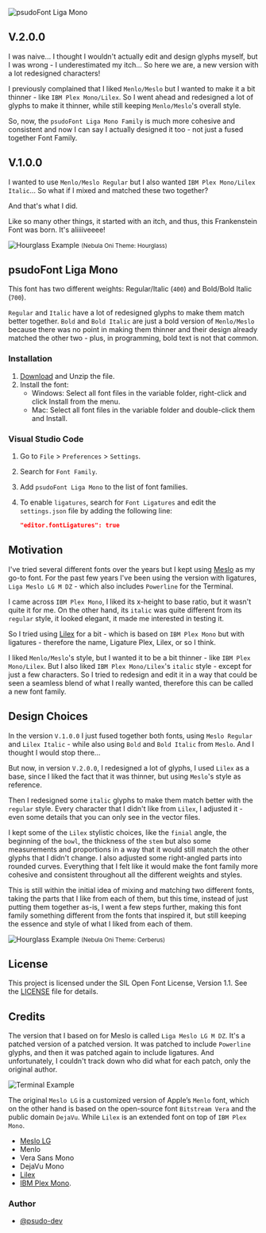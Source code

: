 ![psudoFont Liga Mono](./img/psudoFont_Liga_Mono.png)

## V.2.0.0

I was naive... I thought I wouldn't actually edit and design glyphs myself, but I was wrong - I underestimated my itch... So here we are, a new version with a lot redesigned characters!

I previously complained that I liked `Menlo/Meslo` but I wanted to make it a bit thinner - like `IBM Plex Mono/Lilex`. So I went ahead and redesigned a lot of glyphs to make it thinner, while still keeping `Menlo/Meslo`'s overall style.

So, now, the `psudoFont Liga Mono Family` is much more cohesive and consistent and now I can say I actually designed it too - not just a fused together Font Family.

## V.1.0.0

I wanted to use `Menlo/Meslo Regular` but I also wanted `IBM Plex Mono/Lilex Italic`... So what if I mixed and matched these two together?

And that's what I did.

Like so many other things, it started with an itch, and thus, this Frankenstein Font was born. It's aliiiiveeee!

![Hourglass Example](./img/typescript_sample.png)
<small>(Nebula Oni Theme: Hourglass)</small>

## psudoFont Liga Mono

This font has two different weights: Regular/Italic (`400`) and Bold/Bold Italic (`700`).

`Regular` and `Italic` have a lot of redesigned glyphs to make them match better together. `Bold` and `Bold Italic` are just a bold version of `Menlo/Meslo` because there was no point in making them thinner and their design already matched the other two - plus, in programming, bold text is not that common.

### Installation

1. [Download](https://github.com/psudo-dev/psudofont-liga-mono/releases/download/v.2.0.0/psudoFont_Liga_Mono.zip) and Unzip the file.
2. Install the font:
   - Windows: Select all font files in the variable folder, right-click and click Install from the menu.
   - Mac: Select all font files in the variable folder and double-click them and Install.

### Visual Studio Code

1. Go to `File` > `Preferences` > `Settings`.
2. Search for `Font Family`.
3. Add `psudoFont Liga Mono` to the list of font families.
4. To enable `ligatures`, search for `Font Ligatures` and edit the `settings.json` file by adding the following line:

   ```json
   "editor.fontLigatures": true
   ```

## Motivation

I've tried several different fonts over the years but I kept using [Meslo](https://github.com/andreberg/Meslo-Font) as my go-to font. For the past few years I've been using the version with ligatures, `Liga Meslo LG M DZ` - which also includes `Powerline` for the Terminal.

I came across `IBM Plex Mono`, I liked its x-height to base ratio, but it wasn't quite it for me. On the other hand, its `italic` was quite different from its `regular` style, it looked elegant, it made me interested in testing it.

So I tried using [Lilex](https://github.com/mishamyrt/Lilex) for a bit - which is based on `IBM Plex Mono` but with ligatures - therefore the name, Ligature Plex, Lilex, or so I think.

I liked `Menlo/Meslo`'s style, but I wanted it to be a bit thinner - like `IBM Plex Mono/Lilex`. But I also liked `IBM Plex Mono/Lilex`'s `italic` style - except for just a few characters. So I tried to redesign and edit it in a way that could be seen a seamless blend of what I really wanted, therefore this can be called a new font family.

## Design Choices

In the version `V.1.0.0` I just fused together both fonts, using `Meslo Regular` and `Lilex Italic` - while also using `Bold` and `Bold Italic` from `Meslo`. And I thought I would stop there...

But now, in version `V.2.0.0`, I redesigned a lot of glyphs, I used `Lilex` as a base, since I liked the fact that it was thinner, but using `Meslo`'s style as reference.

Then I redesigned some `italic` glyphs to make them match better with the `regular` style. Every character that I didn't like from `Lilex`, I adjusted it - even some details that you can only see in the vector files.

I kept some of the `Lilex` stylistic choices, like the `finial` angle, the beginning of the `bowl`, the thickness of the `stem` but also some measurements and proportions in a way that it would still match the other glyphs that I didn't change. I also adjusted some right-angled parts into rounded curves. Everything that I felt like it would make the font family more cohesive and consistent throughout all the different weights and styles.

This is still within the initial idea of mixing and matching two different fonts, taking the parts that I like from each of them, but this time, instead of just putting them together as-is, I went a few steps further, making this font family something different from the fonts that inspired it, but still keeping the essence and style of what I liked from each of them.

![Hourglass Example](./img/python_sample.png)
<small>(Nebula Oni Theme: Cerberus)</small>

## License

This project is licensed under the SIL Open Font License, Version 1.1. See the [LICENSE](./LICENSE) file for details.

## Credits

The version that I based on for Meslo is called `Liga Meslo LG M DZ`. It's a patched version of a patched version. It was patched to include `Powerline` glyphs, and then it was patched again to include ligatures. And unfortunately, I couldn't track down who did what for each patch, only the original author.

![Terminal Example](./img/terminal_sample.png)

The original `Meslo LG` is a customized version of Apple’s `Menlo` font, which on the other hand is based on the open-source font `Bitstream Vera` and the public domain `DejaVu`. While `Lilex` is an extended font on top of `IBM Plex Mono`.

- [Meslo LG](https://github.com/andreberg/Meslo-Font)
- Menlo
- Vera Sans Mono
- DejaVu Mono
- [Lilex](https://github.com/mishamyrt/Lilex)
- [IBM Plex Mono](https://github.com/IBM/plex).

### Author

- [@psudo-dev](https://github.com/psudo-dev/)
